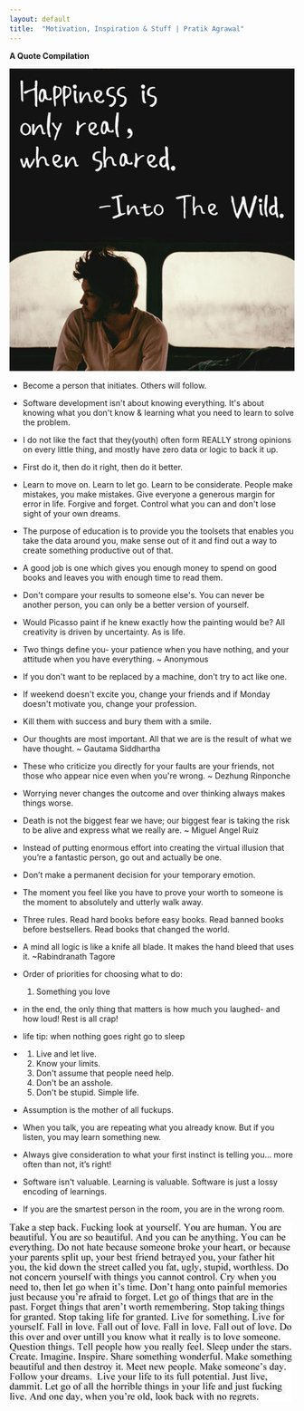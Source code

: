 ```yaml
---
layout: default
title:  "Motivation, Inspiration & Stuff | Pratik Agrawal"
---
```

**A Quote Compilation** 

![Happyness](images/inspire/happy.png)

* Become a person that initiates. Others will follow.

* Software development isn't about knowing everything. It's about knowing what you don't know & 
learning what you need to learn to solve the problem.

* I do not like the fact that they(youth) often form REALLY strong opinions on every little thing, and 
mostly have zero data or logic to back it up.

* First do it, then do it right, then do it better.

* Learn to move on. Learn to let go. Learn to be considerate. People make mistakes, you make 
mistakes. Give everyone a generous margin for error in life. Forgive and forget. Control what 
you can and don't lose sight of your own dreams.

* The purpose of education is to provide you the toolsets that enables you take the data 
around you, make sense out of it and find out a way to create something productive out of 
that.

* A good job is one which gives you enough money to spend on good books and leaves you with enough time to read them.

* Don't compare your results to someone else's. You can never be another person, you can only be a better version of yourself.

* Would Picasso paint if he knew exactly how the painting would be? All creativity is driven by uncertainty. As is life.

* Two things define you- your patience when you have nothing, and your attitude when you have everything. ~ Anonymous

* If you don't want to be replaced by a machine, don't try to act like one.

* If weekend doesn't excite you, change your friends and if Monday doesn't motivate you, change your profession.

* Kill them with success and bury them with a smile.

* Our thoughts are most important. All that we are is the result of what we have thought. ~ Gautama Siddhartha

* These who criticize you directly for your faults are your friends, not those who appear nice even when you're wrong. ~ Dezhung Rinponche

* Worrying never changes the outcome and over thinking always makes things worse.

* Death is not the biggest fear we have; our biggest fear is taking the risk to be alive and express what we really are. ~ Miguel Angel Ruiz

* Instead of putting enormous effort into creating the virtual illusion that you’re a fantastic person, go out and actually be one.

* Don’t make a permanent decision for your temporary emotion.

* The moment you feel like you have to prove your worth to someone is the moment to absolutely and utterly walk away.

* Three rules. Read hard books before easy books. Read banned books before bestsellers. Read books that changed the world.

* A mind all logic is like a knife all blade. It makes the hand bleed that uses it. ~Rabindranath Tagore

* Order of priorities for choosing what to do: 
  1. Something you love

* in the end, the only thing that matters is how much you laughed- and how loud! Rest is all crap!

* life tip: when nothing goes right go to sleep

* 	1. Live and let live. 
	2. Know your limits.
	3. Don't assume that people need help. 
	4. Don't be an asshole. 
	5. Don't be stupid. 
	   Simple life.  

* Assumption is the mother of all fuckups.

* When you talk, you are repeating what you already know. But if you listen, you may learn something new.

* Always give consideration to what your first instinct is telling you… more often than not, it’s right!

* Software isn't valuable. Learning is valuable. Software is just a lossy encoding of learnings.

* If you are the smartest person in the room, you are in the wrong room.

![Things](images/inspire/f.jpg)



